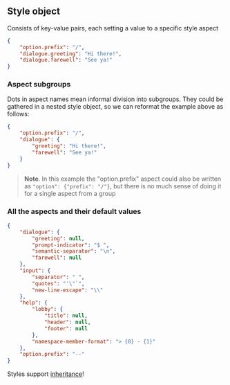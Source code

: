 ﻿## Style object
Consists of key-value pairs, each setting a value to a specific style aspect
```json
{
    "option.prefix": "/",
    "dialogue.greeting": "Hi there!",
    "dialogue.farewell": "See ya!"
}
```
### Aspect subgroups
Dots in aspect names mean informal division
into subgroups. They could be gathered in a nested
style object, so we can reformat the example above as follows:
```json
{
    "option.prefix": "/",
    "dialogue": {
        "greeting": "Hi there!",
        "farewell": "See ya!"
    }
}
```
> **Note**. In this example the "option.prefix" aspect
> could also be written as `"option": {"prefix": "/"}`,
> but there is no much sense of doing it for a single aspect
> from a group

### All the aspects and their default values
```json
{
    "dialogue": {
        "greeting": null,
        "prompt-indicator": "$ ",
        "semantic-separator": "\n",
        "farewell": null
    },
    "input": {
        "separator": " ",
        "quotes": "'\"`",
        "new-line-escape": "\\"
    },
    "help": {
        "lobby": {
            "title": null,
            "header": null,
            "footer": null
        },
        "namespace-member-format": "> {0} - {1}"
    },
    "option.prefix": "--"
}
```
[inheritance-docs]: <https://github.com/NebelFox/verbox/blob/dev/docs/json-deserialization/inheritance.md>
Styles support [inheritance][inheritance-docs]!